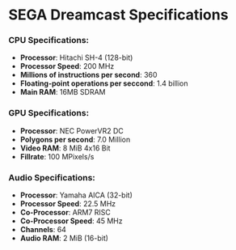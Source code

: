 # SEGA Dreamcast Specifications

### CPU Specifications:
- **Processor**:								Hitachi SH-4 (128-bit)
- **Processor Speed**:							200 MHz
- **Millions of instructions per second**:		360
- **Floating-point operations per seccond**:	1.4 billion
- **Main RAM**:									16MB SDRAM

### GPU Specifications:
- **Processor**:				NEC PowerVR2 DC
- **Polygons per second**:		7.0 Million
- **Video RAM**:				8 MiB 4x16 Bit
- **Fillrate**:					100 MPixels/s

### Audio Specifications:
- **Processor**:				Yamaha AICA (32-bit)
- **Processor Speed**:			22.5 MHz
- **Co-Processor**:				ARM7 RISC
- **Co-Processor Speed**:		45 MHz
- **Channels**:					64
- **Audio RAM**:				2 MiB (16-bit)
